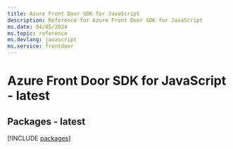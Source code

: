 ```yaml
---
title: Azure Front Door SDK for JavaScript
description: Reference for Azure Front Door SDK for JavaScript
ms.date: 04/05/2024
ms.topic: reference
ms.devlang: javascript
ms.service: frontdoor
---
```

# Azure Front Door SDK for JavaScript - latest
## Packages - latest
[!INCLUDE [packages](front-door-index.md)]